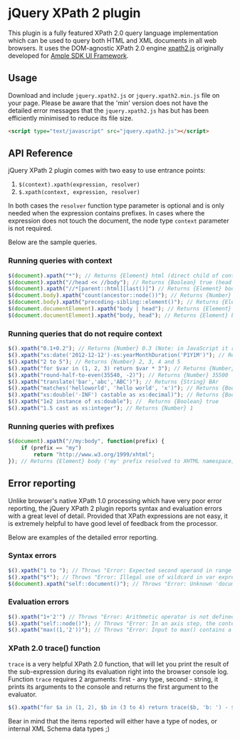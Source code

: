 jQuery XPath 2 plugin
=============

This plugin is a fully featured XPath 2.0 query language implementation which can be used to query both HTML and XML documents in all web browsers.
It uses the DOM-agnostic XPath 2.0 engine [xpath2.js](https://github.com/ilinsky/xpath2.js) originally developed for [Ample SDK UI Framework](https://github.com/clientside/amplesdk).

Usage
-----------------

Download and include ` jquery.xpath2.js ` or ` jquery.xpath2.min.js ` file on your page.
Please be aware that the 'min' version does not have the detailed error messages that the ` jquery.xpath2.js ` has but has been efficiently minimised to reduce its file size.

```html
<script type="text/javascript" src="jquery.xpath2.js"></script>
```

API Reference
-----------------

jQuery XPath 2 plugin comes with two easy to use entrance points:

1. ` $(context).xpath(expression, resolver) `
2. ` $.xpath(context, expression, resolver) `

In both cases the `resolver` function type parameter is optional and is only needed when the expression contains prefixes.
In cases where the expression does not touch the document, the node type `context` parameter is not required.

Below are the sample queries.

### Running queries with context ###

```js
$(document).xpath("*"); // Returns {Element} html (direct child of context item - document)
$(document).xpath("//head << //body"); // Returns {Boolean} true (head is preceding body)
$(document).xpath("//*[parent::html][last()]") // Returns {Element} body (last child of html)
$(document.body).xpath("count(ancestor::node())"); // Returns {Number} 2 (2 ancestor nodes)
$(document.body).xpath("preceding-sibling::element()"); // Returns {Element} head (prev sibling)
$(document.documentElement).xpath("body | head"); // Returns {Element} head and body (ordered)
$(document.documentElement).xpath("body, head"); // Returns {Element} body and head (not ordered)
```

### Running queries that do not require context ###

```js
$().xpath("0.1+0.2"); // Returns {Number} 0.3 (Note: in JavaScript it returns 0.30000000000000004)
$().xpath("xs:date('2012-12-12')-xs:yearMonthDuration('P1Y1M')"); // Returns {String} '2011-11-12'
$().xpath("2 to 5"); // Returns {Number} 2, 3, 4 and 5
$().xpath("for $var in (1, 2, 3) return $var * 3"); // Returns {Number} 3, 6 and 9
$().xpath("round-half-to-even(35540, -2)"); // Returns {Number} 35500
$().xpath("translate('bar','abc','ABC')"); // Returns {String} BAr
$().xpath("matches('helloworld', 'hello world', 'x')"); // Returns {Boolean} true
$().xpath("xs:double('-INF') castable as xs:decimal)"); // Returns {Boolean} false
$().xpath("1e2 instance of xs:double"); //  Returns {Boolean} true
$().xpath("1.5 cast as xs:integer"); // Returns {Number} 1
```

### Running queries with prefixes ###

```js
$(document).xpath("//my:body", function(prefix) {
	if (prefix == "my")
		return "http://www.w3.org/1999/xhtml";
});	// Returns {Element} body ('my' prefix resolved to XHTML namespace)
```

Error reporting
-----------------
Unlike browser's native XPath 1.0 processing which have very poor error reporting, the jQuery XPath 2 plugin reports syntax and evaluation errors with a great level of detail.
Provided that XPath expressions are not easy, it is extremely helpful to have good level of feedback from the processor.

Below are examples of the detailed error reporting.

### Syntax errors ###
```js
$().xpath("1 to "); // Throws "Error: Expected second operand in range expression"
$().xpath("$*"); // Throws "Error: Illegal use of wildcard in var expression variable name"
$(document).xpath("self::document()"); // Throws "Error: Unknown 'document' kind test"
```

### Evaluation errors ###

```js
$().xpath("1+'2'") // Throws "Error: Arithmetic operator is not defined for provided arguments"
$().xpath("self::node()"); // Throws "Error: In an axis step, the context item is not a node."
$().xpath("max((1,'2'))"); // Throws "Error: Input to max() contains a mix of not comparable values"
```

### XPath 2.0 trace() function ###

``` trace ``` is a very helpful XPath 2.0 function, that will let you print the result of the sub-expression
during its evaluation right into the browser console log.
Function ``` trace ``` requires 2 arguments: first - any type, second - string, it prints its arguments to the console and returns the first argument to the evaluator.

```js
$().xpath("for $a in (1, 2), $b in (3 to 4) return trace($b, 'b: ') - $a"); // See browser console
```

Bear in mind that the items reported will either have a type of nodes, or internal XML Schema data types ;)

